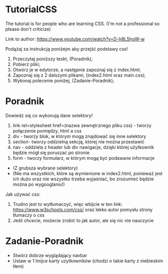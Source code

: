 # TutorialCSS
 The tutorial is for people who are learning CSS. (I'm not a professional so please don't criticize)

Link to author: https://www.youtube.com/watch?v=D-h8L5hgW-w

Podążaj za instrukcją poniżejm aby przejść podstawy css!
1. Przeczytaj poniższy teskt, (Poradnik);
2. Pobierz pliki;
3. Otwórz je w edytorze, a następnie zapoznaj się z index.html;
4. Zapoznaj się z 2 dalszymi plikami, (index2.html oraz main.css);
5. Wykonaj polecenie poniżej, (Zadanie-Poradnik);

# Poradnik
Dowiedz się co wykonują dane selektory!
1. link rel=stylesheet href=(nazwa zewnętrznego pliku css) - tworzy połączenie pomiędzy, html a css
2. div - tworzy blok, w którym mogą znajdować się inne selektory
3. section- tworzy oddzielną sekcję, której nie można przestawić
4. nav - oddziela z header lub div nawigacje, dzięki której użytkownik będzie mógł się poruszać po stronie
5. form - tworzy formularz, w którym mogą być podawane informacje
- (Z grubsza wybrane selektory)
- (Nie ma wszystkich, które są wymienione w index2.html, ponieważ jest ich dużo oraz nie wszystko trzeba wyjaśniać,
bo zrozumieć będzie można po wygooglaniu!)

Jak używać css:
1. Trudno jest to wytłumaczyć, więc wbijcie w ten link: https://www.w3schools.com/css/ oraz lekko autor pomysłu strony tłumaczy
o css
2. Jeśli chcecie, możecie zrobić to jak autor, ale się nic nie nauczycie

# Zadanie-Poradnik
- Stwórz dobrze wyglądający navbar
- Ustaw w 1 linijce karty uzytkowników (chodzi o takie karty z niebieskim tłem)

